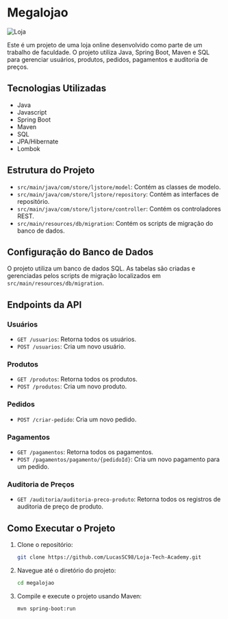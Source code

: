 # Megalojao


![Loja](https://i.imgur.com/ApcmZKO.png)

Este é um projeto de uma loja online desenvolvido como parte de um trabalho de faculdade. O projeto utiliza Java, Spring Boot, Maven e SQL para gerenciar usuários, produtos, pedidos, pagamentos e auditoria de preços.

## Tecnologias Utilizadas

- Java
- Javascript
- Spring Boot
- Maven
- SQL
- JPA/Hibernate
- Lombok

## Estrutura do Projeto

- `src/main/java/com/store/ljstore/model`: Contém as classes de modelo.
- `src/main/java/com/store/ljstore/repository`: Contém as interfaces de repositório.
- `src/main/java/com/store/ljstore/controller`: Contém os controladores REST.
- `src/main/resources/db/migration`: Contém os scripts de migração do banco de dados.

## Configuração do Banco de Dados

O projeto utiliza um banco de dados SQL. As tabelas são criadas e gerenciadas pelos scripts de migração localizados em `src/main/resources/db/migration`.

## Endpoints da API

### Usuários

- `GET /usuarios`: Retorna todos os usuários.
- `POST /usuarios`: Cria um novo usuário.

### Produtos

- `GET /produtos`: Retorna todos os produtos.
- `POST /produtos`: Cria um novo produto.

### Pedidos

- `POST /criar-pedido`: Cria um novo pedido.

### Pagamentos

- `GET /pagamentos`: Retorna todos os pagamentos.
- `POST /pagamentos/pagamento/{pedidoId}`: Cria um novo pagamento para um pedido.

### Auditoria de Preços

- `GET /auditoria/auditoria-preco-produto`: Retorna todos os registros de auditoria de preço de produto.

## Como Executar o Projeto

1. Clone o repositório:
    ```sh
    git clone https://github.com/LucasSC98/Loja-Tech-Academy.git
    ```
2. Navegue até o diretório do projeto:
    ```sh
    cd megalojao
    ```
3. Compile e execute o projeto usando Maven:
    ```sh
    mvn spring-boot:run


